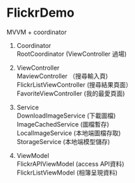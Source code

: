 # FlickrDemo

MVVM + coordinator  
  
1. Coordinator  
RootCoordinator (ViewController 過場)  
  
2. ViewController  
MaviewController （搜尋輸入頁)  
FlickrListViewController (搜尋結果頁面）  
FavoriteViewController (我的最愛頁面)  
  
3. Service  
DownloadImageService (下載圖檔)  
ImageCachedService (圖檔暫存)  
LocalImageService (本地端圖檔存取)  
StorageService (本地端模型儲存)  
  
4. ViewModel  
FlickrAPIViewModel (access API資料)  
FlickrListViewModel (相簿呈現資料)  
